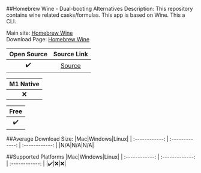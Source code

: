 ##Homebrew Wine - Dual-booting Alternatives
Description: This repository contains wine related casks/formulas. This app is based on Wine. This a CLI.

Main site: [Homebrew Wine](https://github.com/Gcenx/homebrew-wine)
<br>Download Page: [Homebrew Wine](https://github.com/Gcenx/homebrew-wine/releases)

|Open Source|Source Link|
| :------------: |:------------: |
|✔️|[Source](https://github.com/Gcenx/homebrew-wine)|

|M1 Native|
| :------------: |
|❌|

|Free|
| :------------: |
|✔️|

##Average Download Size: 
|Mac|Windows|Linux|
| :------------: | :-------------: | :------------: |
|N/A|N/A|N/A|

##Supported Platforms
|Mac|Windows|Linux|
| :------------: | :-------------: | :------------: |
|✔️|❌|❌|
